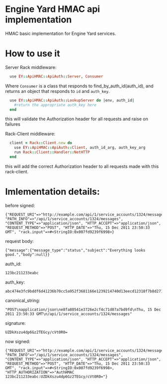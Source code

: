 # Engine Yard HMAC api implementation

HMAC basic implementation for Engine Yard services.

# How to use it

Server Rack middleware:

```ruby
  use EY::ApiHMAC::ApiAuth::Server, Consumer
```

Where `Consumer` is a class that responds to find_by_auth_id(auth_id), and returns an object that responds to `id` and `auth_key`.

```ruby
  use EY::ApiHMAC::ApiAuth::LookupServer do |env, auth_id|
    #return the appropriate auth_key here
  end
```

this will validate the Authorization header for all requests and raise on failures

Rack-Client middleware:

```ruby
  client = Rack::Client.new do
    use EY::ApiHMAC::ApiAuth::Client, auth_id_arg, auth_key_arg
    run Rack::Client::Handler::NetHTTP
  end
```

this will add the correct Authorization header to all requests made with this rack-client.

# Imlementation details:

before signed:

    {"REQUEST_URI"=>"http://example.com/api/1/service_accounts/1324/messages", "PATH_INFO"=>"/api/1/service_accounts/1324/messages", "CONTENT_TYPE"=>"application/json", "HTTP_ACCEPT"=>"application/json", "REQUEST_METHOD"=>"POST", "HTTP_DATE"=>"Thu, 15 Dec 2011 23:50:33 GMT", "rack.input"=>#<StringIO:0x007fd9239f6998>}

request body:

    {"message":{"message_type":"status","subject":"Everything looks good.","body":null}}

auth_id:

    123bc211233eabc

auth_key:

    abc474e3fc9bddf6d41236b70cc5a952f3681166e1239214740d13eecd12318f7b8d27123b61eabc

canonical_string:

    "POST\napplication/json\ne8fa80541e3726e2cf4c71d07a7bd9fd\nThu, 15 Dec 2011 23:50:33 GMT\n/api/1/service_accounts/1324/messages"

signature:

    UZDkXszu4dp6Gz2TEGcy/cVt0R0=

now signed:

    {"REQUEST_URI"=>"http://example.com/api/1/service_accounts/1324/messages", "PATH_INFO"=>"/api/1/service_accounts/1324/messages", "CONTENT_TYPE"=>"application/json", "HTTP_ACCEPT"=>"application/json", "REQUEST_METHOD"=>"POST", "HTTP_DATE"=>"Thu, 15 Dec 2011 23:50:33 GMT", "rack.input"=>#<StringIO:0x007fd9239f6998>, "HTTP_AUTHORIZATION"=>"AuthHMAC 123bc211233eabc:UZDkXszu4dp6Gz2TEGcy/cVt0R0="}
